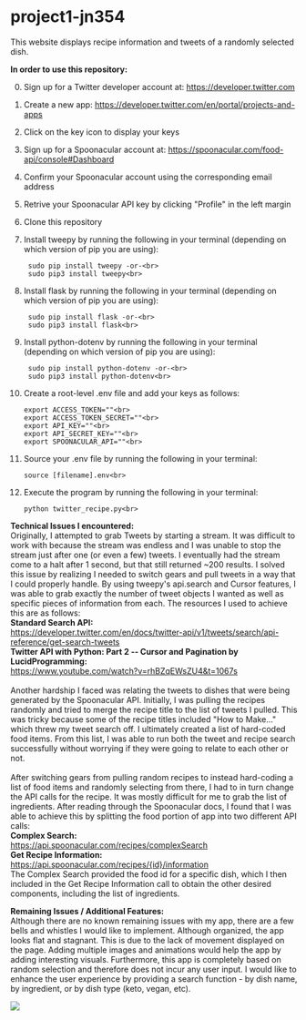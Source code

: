 # project1-jn354

This website displays recipe information and tweets of a randomly selected dish.

<b>In order to use this repository:</b>

0. Sign up for a Twitter developer account at: https://developer.twitter.com<br>
1. Create a new app: https://developer.twitter.com/en/portal/projects-and-apps<br>
2. Click on the key icon to display your keys<br>
3. Sign up for a Spoonacular account at: https://spoonacular.com/food-api/console#Dashboard<br>
4. Confirm your Spoonacular account using the corresponding email address<br>
5. Retrive your Spoonacular API key by clicking "Profile" in the left margin<br>
6. Clone this repository<br>
7. Install tweepy by running the following in your terminal (depending on which version of pip you are using):<br>

        sudo pip install tweepy -or-<br>
        sudo pip3 install tweepy<br>
        
8. Install flask by running the following in your terminal (depending on which version of pip you are using):<br>

        sudo pip install flask -or-<br>
        sudo pip3 install flask<br>
    
9. Install python-dotenv by running the following in your terminal (depending on which version of pip you are using):<br>

        sudo pip install python-dotenv -or-<br>
        sudo pip3 install python-dotenv<br>
        
10. Create a root-level .env file and add your keys as follows:<br>

        export ACCESS_TOKEN=""<br>
        export ACCESS_TOKEN_SECRET=""<br>
        export API_KEY=""<br>
        export API_SECRET_KEY=""<br>
        export SPOONACULAR_API=""<br>
        
11. Source your .env file by running the following in your terminal:<br>

        source [filename].env<br>
        
12. Execute the program by running the following in your terminal:<br>
        
        python twitter_recipe.py<br>
    
<b>Technical Issues I encountered:</b><br>
    Originally, I attempted to grab Tweets by starting a stream. It was difficult to work with because the
    stream was endless and I was unable to stop the stream just after one (or even a few) tweets. I eventually
    had the stream come to a halt after 1 second, but that still returned ~200 results. I solved this issue
    by realizing I needed to switch gears and pull tweets in a way that I could properly handle. By using
    tweepy's api.search and Cursor features, I was able to grab exactly the number of tweet objects I wanted
    as well as specific pieces of information from each. The resources I used to achieve this are as follows:<br>
        <b>Standard Search API:</b> <br>
            https://developer.twitter.com/en/docs/twitter-api/v1/tweets/search/api-reference/get-search-tweets<br>
        <b>Twitter API with Python: Part 2 -- Cursor and Pagination by LucidProgramming:</b> <br>
            https://www.youtube.com/watch?v=rhBZqEWsZU4&t=1067s<br><br>
    Another hardship I faced was relating the tweets to dishes that were being generated by the Spoonacular
    API. Initially, I was pulling the recipes randomly and tried to merge the recipe title to the list of
    tweets I pulled. This was tricky because some of the recipe titles included "How to Make..." which threw
    my tweet search off. I ultimately created a list of hard-coded food items. From this list, I was able to
    run both the tweet and recipe search successfully without worrying if they were going to relate to
    each other or not.<br><br>
    After switching gears from pulling random recipes to instead hard-coding a list of food items and randomly
    selecting from there, I had to in turn change the API calls for the recipe. It was mostly difficult
    for me to grab the list of ingredients. After reading through the Spoonacular docs, I found that I was
    able to achieve this by splitting the food portion of app into two different API calls:<br>
        <b>Complex Search:</b><br>
            https://api.spoonacular.com/recipes/complexSearch<br>
        <b>Get Recipe Information:</b><br>
            https://api.spoonacular.com/recipes/{id}/information<br>
    The Complex Search provided the food id for a specific dish, which I then included in the Get Recipe
    Information call to obtain the other desired components, including the list of ingredients.<br>
        
<b>Remaining Issues / Additional Features:</b><br>
    Although there are no known remaining issues with my app, there are a few bells and whistles I would
    like to implement. Although organized, the app looks flat and stagnant. This is due to the lack of
    movement displayed on the page. Adding multiple images and animations would help the app by adding
    interesting visuals. Furthermore, this app is completely based on random selection and therefore
    does not incur any user input. I would like to enhance the user experience by providing a search
    function - by dish name, by ingredient, or by dish type (keto, vegan, etc).

<img src="https://i.ibb.co/xzyTrDp/p1m2.png">
